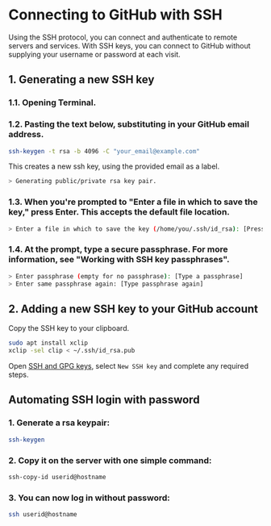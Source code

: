 # Connecting to GitHub with SSH

Using the SSH protocol, you can connect and authenticate to remote servers and services. With SSH keys, you can connect to GitHub without supplying your username or password at each visit.

## 1. Generating a new SSH key

### 1.1. Opening Terminal.

### 1.2. Pasting the text below, substituting in your GitHub email address.

```sh
ssh-keygen -t rsa -b 4096 -C "your_email@example.com"
```

This creates a new ssh key, using the provided email as a label.

```sh
> Generating public/private rsa key pair.
```

### 1.3. When you're prompted to "Enter a file in which to save the key," press Enter. This accepts the default file location.

```sh
> Enter a file in which to save the key (/home/you/.ssh/id_rsa): [Press enter]
```

### 1.4. At the prompt, type a secure passphrase. For more information, see "Working with SSH key passphrases".

```sh
> Enter passphrase (empty for no passphrase): [Type a passphrase]
> Enter same passphrase again: [Type passphrase again]
```

## 2. Adding a new SSH key to your GitHub account

Copy the SSH key to your clipboard.

```sh
sudo apt install xclip
xclip -sel clip < ~/.ssh/id_rsa.pub
```

Open [SSH and GPG keys](https://github.com/settings/keys), select `New SSH key` and complete any required steps.

## Automating SSH login with password

### 1. Generate a rsa keypair:

```sh
ssh-keygen
```

### 2. Copy it on the server with one simple command:

```sh
ssh-copy-id userid@hostname
```

### 3. You can now log in without password:

```sh
ssh userid@hostname
```
